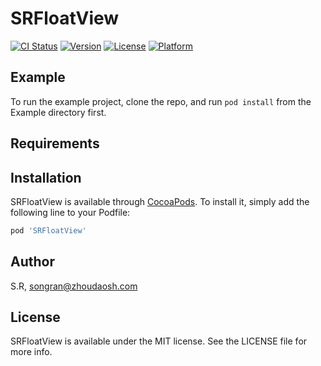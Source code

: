 # SRFloatView

[![CI Status](https://img.shields.io/travis/S.R/SRFloatView.svg?style=flat)](https://travis-ci.org/S.R/SRFloatView)
[![Version](https://img.shields.io/cocoapods/v/SRFloatView.svg?style=flat)](https://cocoapods.org/pods/SRFloatView)
[![License](https://img.shields.io/cocoapods/l/SRFloatView.svg?style=flat)](https://cocoapods.org/pods/SRFloatView)
[![Platform](https://img.shields.io/cocoapods/p/SRFloatView.svg?style=flat)](https://cocoapods.org/pods/SRFloatView)

## Example

To run the example project, clone the repo, and run `pod install` from the Example directory first.

## Requirements

## Installation

SRFloatView is available through [CocoaPods](https://cocoapods.org). To install
it, simply add the following line to your Podfile:

```ruby
pod 'SRFloatView'
```

## Author

S.R, songran@zhoudaosh.com

## License

SRFloatView is available under the MIT license. See the LICENSE file for more info.
